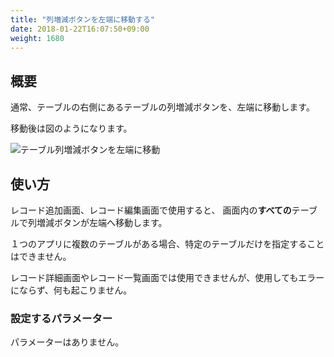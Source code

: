 ```yaml
---
title: "列増減ボタンを左端に移動する"
date: 2018-01-22T16:07:50+09:00
weight: 1680
---
```


## 概要

通常、テーブルの右側にあるテーブルの列増減ボタンを、左端に移動します。

移動後は図のようになります。

![テーブル列増減ボタンを左端に移動](/images/ja/actions/table/move_table_button_to_leftside/1.png)

## 使い方

レコード追加画面、レコード編集画面で使用すると、
画面内の**すべての**テーブルで列増減ボタンが左端へ移動します。

１つのアプリに複数のテーブルがある場合、特定のテーブルだけを指定することはできません。

レコード詳細画面やレコード一覧画面では使用できませんが、使用してもエラーにならず、何も起こりません。

### 設定するパラメーター

パラメーターはありません。

